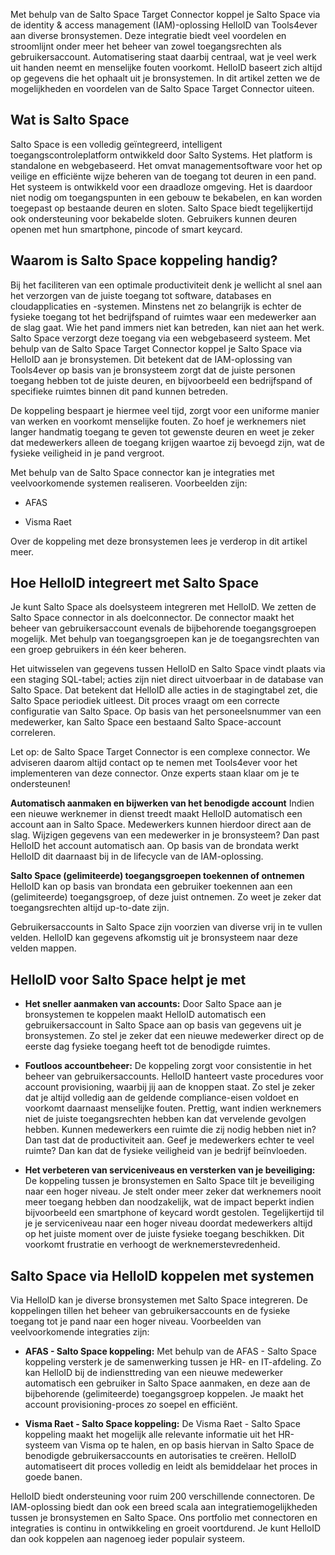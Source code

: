 Met behulp van de Salto Space Target Connector koppel je Salto Space via de identity & access management (IAM)-oplossing HelloID van Tools4ever aan diverse bronsystemen. Deze integratie biedt veel voordelen en stroomlijnt onder meer het beheer van zowel toegangsrechten als gebruikersaccount. Automatisering staat daarbij centraal, wat je veel werk uit handen neemt en menselijke fouten voorkomt. HelloID baseert zich altijd op gegevens die het ophaalt uit je bronsystemen. In dit artikel zetten we de mogelijkheden en voordelen van de Salto Space Target Connector uiteen. 

## Wat is Salto Space

Salto Space is een volledig geïntegreerd, intelligent toegangscontroleplatform ontwikkeld door Salto Systems. Het platform is standalone en webgebaseerd. Het omvat managementsoftware voor het op veilige en efficiënte wijze beheren van de toegang tot deuren in een pand. Het systeem is ontwikkeld voor een draadloze omgeving. Het is daardoor niet nodig om toegangspunten in een gebouw te bekabelen, en kan worden toegepast op bestaande deuren en sloten. Salto Space biedt tegelijkertijd ook ondersteuning voor bekabelde sloten. Gebruikers kunnen deuren openen met hun smartphone, pincode of smart keycard.

## Waarom is Salto Space koppeling handig?

Bij het faciliteren van een optimale productiviteit denk je wellicht al snel aan het verzorgen van de juiste toegang tot software, databases en cloudapplicaties en -systemen. Minstens net zo belangrijk is echter de fysieke toegang tot het bedrijfspand of ruimtes waar een medewerker aan de slag gaat. Wie het pand immers niet kan betreden, kan niet aan het werk. Salto Space verzorgt deze toegang via een webgebaseerd systeem. Met behulp van de Salto Space Target Connector koppel je Salto Space via HelloID aan je bronsystemen. Dit betekent dat de IAM-oplossing van Tools4ever op basis van je bronsysteem zorgt dat de juiste personen toegang hebben tot de juiste deuren, en bijvoorbeeld een bedrijfspand of specifieke ruimtes binnen dit pand kunnen betreden. 

De koppeling bespaart je hiermee veel tijd, zorgt voor een uniforme manier van werken en voorkomt menselijke fouten. Zo hoef je werknemers niet langer handmatig toegang te geven tot gewenste deuren en weet je zeker dat medewerkers alleen de toegang krijgen waartoe zij bevoegd zijn, wat de fysieke veiligheid in je pand vergroot. 

Met behulp van de Salto Space connector kan je integraties met veelvoorkomende systemen realiseren. Voorbeelden zijn: 

*	AFAS

*	Visma Raet

Over de koppeling met deze bronsystemen lees je verderop in dit artikel meer.

## Hoe HelloID integreert met Salto Space

Je kunt Salto Space als doelsysteem integreren met HelloID. We zetten de Salto Space connector in als doelconnector. De connector maakt het beheer van gebruikersaccount evenals de bijbehorende toegangsgroepen mogelijk. Met behulp van toegangsgroepen kan je de toegangsrechten van een groep gebruikers in één keer beheren. 

Het uitwisselen van gegevens tussen HelloID en Salto Space vindt plaats via een staging SQL-tabel; acties zijn niet direct uitvoerbaar in de database van Salto Space. Dat betekent dat HelloID alle acties in de stagingtabel zet, die Salto Space periodiek uitleest. Dit proces vraagt om een correcte configuratie van Salto Space. Op basis van het personeelsnummer van een medewerker, kan Salto Space een bestaand Salto Space-account correleren. 

Let op: de Salto Space Target Connector is een complexe connector. We adviseren daarom altijd contact op te nemen met Tools4ever voor het implementeren van deze connector. Onze experts staan klaar om je te ondersteunen!

**Automatisch aanmaken en bijwerken van het benodigde account**
Indien een nieuwe werknemer in dienst treedt maakt HelloID automatisch een account aan in Salto Space. Medewerkers kunnen hierdoor direct aan de slag. Wijzigen gegevens van een medewerker in je bronsysteem? Dan past HelloID het account automatisch aan. Op basis van de brondata werkt HelloID dit daarnaast bij in de lifecycle van de IAM-oplossing.

**Salto Space (gelimiteerde) toegangsgroepen toekennen of ontnemen**
HelloID kan op basis van brondata een gebruiker toekennen aan een (gelimiteerde) toegangsgroep, of deze juist ontnemen. Zo weet je zeker dat toegangsrechten altijd up-to-date zijn.

Gebruikersaccounts in Salto Space zijn voorzien van diverse vrij in te vullen velden. HelloID kan gegevens afkomstig uit je bronsysteem naar deze velden mappen.

## HelloID voor Salto Space helpt je met

* **Het sneller aanmaken van accounts:** Door Salto Space aan je bronsystemen te koppelen maakt HelloID automatisch een gebruikersaccount in Salto Space aan op basis van gegevens uit je bronsystemen. Zo stel je zeker dat een nieuwe medewerker direct op de eerste dag fysieke toegang heeft tot de benodigde ruimtes. 

* **Foutloos accountbeheer:** De koppeling zorgt voor consistentie in het beheer van gebruikersaccounts. HelloID hanteert vaste procedures voor account provisioning, waarbij jij aan de knoppen staat. Zo stel je zeker dat je altijd volledig aan de geldende compliance-eisen voldoet en voorkomt daarnaast menselijke fouten. Prettig, want indien werknemers niet de juiste toegangsrechten hebben kan dat vervelende gevolgen hebben. Kunnen medewerkers een ruimte die zij nodig hebben niet in? Dan tast dat de productiviteit aan. Geef je medewerkers echter te veel ruimte? Dan kan dat de fysieke veiligheid van je bedrijf beïnvloeden. 

* **Het verbeteren van serviceniveaus en versterken van je beveiliging:** De koppeling tussen je bronsystemen en Salto Space tilt je beveiliging naar een hoger niveau. Je stelt onder meer zeker dat werknemers nooit meer toegang hebben dan noodzakelijk, wat de impact beperkt indien bijvoorbeeld een smartphone of keycard wordt gestolen. Tegelijkertijd til je je serviceniveau naar een hoger niveau doordat medewerkers altijd op het juiste moment over de juiste fysieke toegang beschikken. Dit voorkomt frustratie en verhoogt de werknemerstevredenheid. 

## Salto Space via HelloID koppelen met systemen

Via HelloID kan je diverse bronsystemen met Salto Space integreren. De koppelingen tillen het beheer van gebruikersaccounts en de fysieke toegang tot je pand naar een hoger niveau. Voorbeelden van veelvoorkomende integraties zijn: 

* **AFAS - Salto Space koppeling:** Met behulp van de AFAS - Salto Space koppeling versterk je de samenwerking tussen je HR- en IT-afdeling. Zo kan HelloID bij de indiensttreding van een nieuwe medewerker automatisch een gebruiker in Salto Space aanmaken, en deze aan de bijbehorende (gelimiteerde) toegangsgroep koppelen. Je maakt het account provisioning-proces zo soepel en efficiënt.

* **Visma Raet - Salto Space koppeling:** De Visma Raet - Salto Space koppeling maakt het mogelijk alle relevante informatie uit het HR-systeem van Visma op te halen, en op basis hiervan in Salto Space de benodigde gebruikersaccounts en autorisaties te creëren. HelloID automatiseert dit proces volledig en leidt als bemiddelaar het proces in goede banen.

HelloID biedt ondersteuning voor ruim 200 verschillende connectoren. De IAM-oplossing biedt dan ook een breed scala aan integratiemogelijkheden tussen je bronsystemen en Salto Space. Ons portfolio met connectoren en integraties is continu in ontwikkeling en groeit voortdurend. Je kunt HelloID dan ook koppelen aan nagenoeg ieder populair systeem. 
